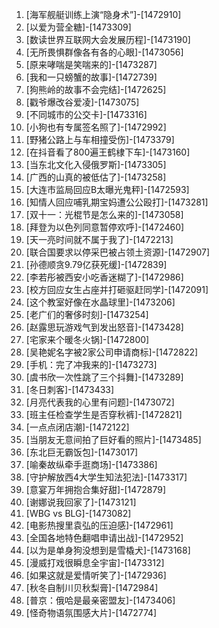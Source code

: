 
1. [海军舰艇训练上演“隐身术”]-[1472910]
1. [以爱为营全糖]-[1473309]
1. [数读世界互联网大会发展历程]-[1473190]
1. [无所畏惧群像各有各的心眼]-[1473056]
1. [原来哮喘是笑喘来的]-[1473287]
1. [我和一只螃蟹的故事]-[1472739]
1. [狗熊岭的故事不会完结]-[1472625]
1. [戳爷爆改谷爱凌]-[1473075]
1. [不同城市的公交卡]-[1473316]
1. [小狗也有专属签名照了]-[1472992]
1. [野猪公路上与车相撞受伤]-[1473379]
1. [在抖音看了800遍王鹤棣下车]-[1473160]
1. [当东北文化入侵俄罗斯]-[1473305]
1. [广西的山真的被低估了]-[1473258]
1. [大连市监局回应B太曝光鬼秤]-[1472593]
1. [知情人回应哺乳期宝妈遭公公殴打]-[1473281]
1. [双十一：光棍节是怎么来的]-[1473058]
1. [拜登为以色列同意暂停欢呼]-[1472460]
1. [天一亮时间就不属于我了]-[1472213]
1. [联合国要求以停采巴被占领土资源]-[1472907]
1. [孙德顺贪9.79亿获死缓]-[1472839]
1. [李若彤被西安小吃香迷糊了]-[1472986]
1. [校方回应女生占座并打砸驱赶同学]-[1472091]
1. [这个教室好像在水晶球里]-[1473206]
1. [老广们的奢侈时刻]-[1473254]
1. [赵露思玩游戏气到发出怒音]-[1473428]
1. [宅家来个暖冬火锅]-[1472800]
1. [吴艳妮名字被2家公司申请商标]-[1472822]
1. [手机：完了冲我来的]-[1473273]
1. [虞书欣一次性跳了三个抖舞]-[1473289]
1. [冬日刺客]-[1473433]
1. [月亮代表我的心里有问题]-[1473072]
1. [班主任检查学生是否穿秋裤]-[1472821]
1. [一点点闭店潮]-[1472122]
1. [当朋友无意间拍了巨好看的照片]-[1473485]
1. [东北巨无霸饭包]-[1473017]
1. [喻秦故纵牵手逛商场]-[1473386]
1. [守护解放西4大学生知法犯法]-[1473317]
1. [意宴万年拥抱合集好甜]-[1472879]
1. [谢娜说我回家了]-[1473121]
1. [WBG vs BLG]-[1473082]
1. [电影热搜里袁弘的压迫感]-[1472961]
1. [全国各地特色翻唱申请出战]-[1472952]
1. [以为是单身狗没想到是雪橇犬]-[1473168]
1. [漫威打戏很瞬息全宇宙]-[1473312]
1. [如果这就是爱情听笑了]-[1472936]
1. [秋冬自制川贝秋梨膏]-[1472984]
1. [普京：俄哈是最亲密盟友]-[1473406]
1. [怪奇物语氛围感大片]-[1472774]